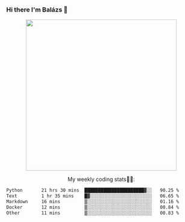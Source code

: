 ### Hi there I'm Balázs 👋
  
<p align="center">
  <img width="400" src="https://github-readme-stats.vercel.app/api/top-langs/?username=bkutasi&size_weight=0.5&count_weight=0.5&hide=jupyter%20notebook&layout=compact&theme=tokyonight">
</p>
<p align="center">
My weekly coding stats👨‍💻:
</p>
<!--START_SECTION:waka-->

```txt
Python       21 hrs 30 mins  ██████████████████████▓░░   90.25 %
Text         1 hr 35 mins    █▓░░░░░░░░░░░░░░░░░░░░░░░   06.65 %
Markdown     16 mins         ▒░░░░░░░░░░░░░░░░░░░░░░░░   01.16 %
Docker       12 mins         ▒░░░░░░░░░░░░░░░░░░░░░░░░   00.84 %
Other        11 mins         ▒░░░░░░░░░░░░░░░░░░░░░░░░   00.83 %
```

<!--END_SECTION:waka-->



<!--
**bkutasi/bkutasi** is a ✨ _special_ ✨ repository because its `README.md` (this file) appears on your GitHub profile.

Here are some ideas to get you started:

- 🔭 I’m currently working on ...
- 🌱 I’m currently learning ...
- 👯 I’m looking to collaborate on ...
- 🤔 I’m looking for help with ...
- 💬 Ask me about ...
- 📫 How to reach me: ...
- 😄 Pronouns: ...
- ⚡ Fun fact: ...
-->
